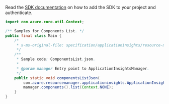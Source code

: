 Read the [SDK documentation](https://github.com/Azure/azure-sdk-for-java/blob/azure-resourcemanager-applicationinsights_1.0.0-beta.4/sdk/applicationinsights/azure-resourcemanager-applicationinsights/README.md) on how to add the SDK to your project and authenticate.

```java
import com.azure.core.util.Context;

/** Samples for Components List. */
public final class Main {
    /*
     * x-ms-original-file: specification/applicationinsights/resource-manager/Microsoft.Insights/stable/2020-02-02/examples/ComponentsList.json
     */
    /**
     * Sample code: ComponentsList.json.
     *
     * @param manager Entry point to ApplicationInsightsManager.
     */
    public static void componentsListJson(
        com.azure.resourcemanager.applicationinsights.ApplicationInsightsManager manager) {
        manager.components().list(Context.NONE);
    }
}
```
